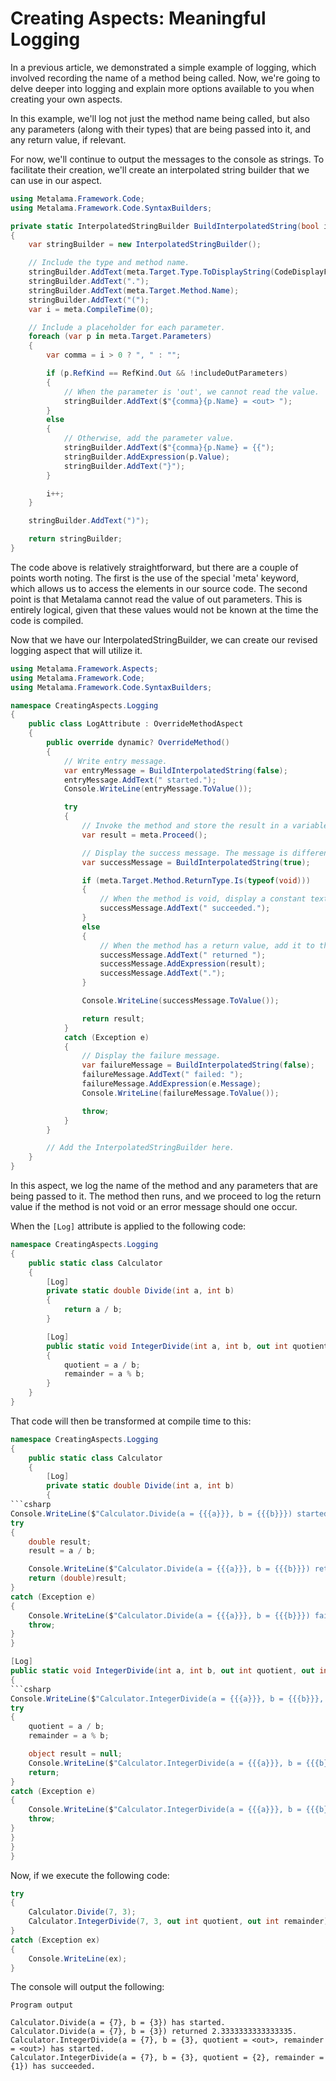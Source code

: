 # Creating Aspects: Meaningful Logging

In a previous article, we demonstrated a simple example of logging, which involved recording the name of a method being called. Now, we're going to delve deeper into logging and explain more options available to you when creating your own aspects.

In this example, we'll log not just the method name being called, but also any parameters (along with their types) that are being passed into it, and any return value, if relevant.

For now, we'll continue to output the messages to the console as strings. To facilitate their creation, we'll create an interpolated string builder that we can use in our aspect.

```c#
using Metalama.Framework.Code;
using Metalama.Framework.Code.SyntaxBuilders;

private static InterpolatedStringBuilder BuildInterpolatedString(bool includeOutParameters)
{
    var stringBuilder = new InterpolatedStringBuilder();

    // Include the type and method name.
    stringBuilder.AddText(meta.Target.Type.ToDisplayString(CodeDisplayFormat.MinimallyQualified));
    stringBuilder.AddText(".");
    stringBuilder.AddText(meta.Target.Method.Name);
    stringBuilder.AddText("(");
    var i = meta.CompileTime(0);

    // Include a placeholder for each parameter.
    foreach (var p in meta.Target.Parameters)
    {
        var comma = i > 0 ? ", " : "";

        if (p.RefKind == RefKind.Out && !includeOutParameters)
        {
            // When the parameter is 'out', we cannot read the value.
            stringBuilder.AddText($"{comma}{p.Name} = <out> ");
        }
        else
        {
            // Otherwise, add the parameter value.
            stringBuilder.AddText($"{comma}{p.Name} = {{");
            stringBuilder.AddExpression(p.Value);
            stringBuilder.AddText("}");
        }

        i++;
    }

    stringBuilder.AddText(")");

    return stringBuilder;
}
```

The code above is relatively straightforward, but there are a couple of points worth noting. The first is the use of the special 'meta' keyword, which allows us to access the elements in our source code. The second point is that Metalama cannot read the value of out parameters. This is entirely logical, given that these values would not be known at the time the code is compiled.

Now that we have our InterpolatedStringBuilder, we can create our revised logging aspect that will utilize it.

```c#
using Metalama.Framework.Aspects;
using Metalama.Framework.Code;
using Metalama.Framework.Code.SyntaxBuilders;

namespace CreatingAspects.Logging
{
    public class LogAttribute : OverrideMethodAspect
    {
        public override dynamic? OverrideMethod()
        {
            // Write entry message.
            var entryMessage = BuildInterpolatedString(false);
            entryMessage.AddText(" started.");
            Console.WriteLine(entryMessage.ToValue());

            try
            {
                // Invoke the method and store the result in a variable.
                var result = meta.Proceed();

                // Display the success message. The message is different when the method is void.
                var successMessage = BuildInterpolatedString(true);

                if (meta.Target.Method.ReturnType.Is(typeof(void)))
                {
                    // When the method is void, display a constant text.
                    successMessage.AddText(" succeeded.");
                }
                else
                {
                    // When the method has a return value, add it to the message.
                    successMessage.AddText(" returned ");
                    successMessage.AddExpression(result);
                    successMessage.AddText(".");
                }

                Console.WriteLine(successMessage.ToValue());

                return result;
            }
            catch (Exception e)
            {
                // Display the failure message.
                var failureMessage = BuildInterpolatedString(false);
                failureMessage.AddText(" failed: ");
                failureMessage.AddExpression(e.Message);
                Console.WriteLine(failureMessage.ToValue());

                throw;
            }
        }

        // Add the InterpolatedStringBuilder here.
    }
}
```

In this aspect, we log the name of the method and any parameters that are being passed to it. The method then runs, and we proceed to log the return value if the method is not void or an error message should one occur.

When the `[Log]` attribute is applied to the following code:

```c#
namespace CreatingAspects.Logging
{
    public static class Calculator
    {
        [Log]
        private static double Divide(int a, int b)
        {
            return a / b;
        }

        [Log]
        public static void IntegerDivide(int a, int b, out int quotient, out int remainder)
        {
            quotient = a / b;
            remainder = a % b;
        }
    }
}
```

That code will then be transformed at compile time to this:

```c#
namespace CreatingAspects.Logging
{
    public static class Calculator
    {
        [Log]
        private static double Divide(int a, int b)
        {
```csharp
Console.WriteLine($"Calculator.Divide(a = {{{a}}}, b = {{{b}}}) started.");
try
{
    double result;
    result = a / b;

    Console.WriteLine($"Calculator.Divide(a = {{{a}}}, b = {{{b}}}) returned {result}.");
    return (double)result;
}
catch (Exception e)
{
    Console.WriteLine($"Calculator.Divide(a = {{{a}}}, b = {{{b}}}) failed: {e.Message}");
    throw;
}
}

[Log]
public static void IntegerDivide(int a, int b, out int quotient, out int remainder)
{
```csharp
Console.WriteLine($"Calculator.IntegerDivide(a = {{{a}}}, b = {{{b}}}, quotient = <out>, remainder = <out>) has started.");
try
{
    quotient = a / b;
    remainder = a % b;

    object result = null;
    Console.WriteLine($"Calculator.IntegerDivide(a = {{{a}}}, b = {{{b}}}, quotient = {{{quotient}}}, remainder = {{{remainder}}}) has succeeded.");
    return;
}
catch (Exception e)
{
    Console.WriteLine($"Calculator.IntegerDivide(a = {{{a}}}, b = {{{b}}}, quotient = <out>, remainder = <out>) has failed: {e.Message}");
    throw;
}
}
}
}
```

Now, if we execute the following code:

```csharp
try
{
    Calculator.Divide(7, 3);
    Calculator.IntegerDivide(7, 3, out int quotient, out int remainder);
}
catch (Exception ex)
{
    Console.WriteLine(ex);
}
```

The console will output the following:

```
Program output

Calculator.Divide(a = {7}, b = {3}) has started.
Calculator.Divide(a = {7}, b = {3}) returned 2.3333333333333335.
Calculator.IntegerDivide(a = {7}, b = {3}, quotient = <out>, remainder = <out>) has started.
Calculator.IntegerDivide(a = {7}, b = {3}, quotient = {2}, remainder = {1}) has succeeded.
```
